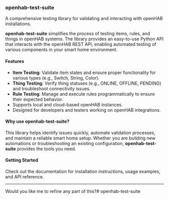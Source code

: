 ### **openhab-test-suite**  
A comprehensive testing library for validating and interacting with openHAB installations.  

**openhab-test-suite** simplifies the process of testing items, rules, and things in openHAB systems. The library provides an easy-to-use Python API that interacts with the openHAB REST API, enabling automated testing of various components in your smart home environment.  

#### **Features**  
- **Item Testing**: Validate item states and ensure proper functionality for various types (e.g., Switch, String, Color).  
- **Thing Testing**: Verify thing statuses (e.g., ONLINE, OFFLINE, PENDING) and troubleshoot connectivity issues.  
- **Rule Testing**: Manage and execute rules programmatically to ensure their expected behavior.  
- Supports local and cloud-based openHAB instances.  
- Designed for developers and testers working on openHAB integrations.  

#### **Why use openhab-test-suite?**  
This library helps identify issues quickly, automate validation processes, and maintain a reliable smart home setup. Whether you are building new automations or troubleshooting an existing configuration, **openhab-test-suite** provides the tools you need.  

#### **Getting Started**  
Check out the documentation for installation instructions, usage examples, and API reference.  

--- 

Would you like me to refine any part of this?# openhab-test-suite
